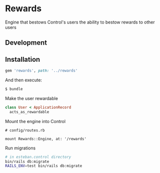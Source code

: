 # Rewards

Engine that bestows Control's users the ability to bestow rewards to other users

## Development

## Installation

```ruby
gem 'rewards', path: '../rewards'
```

And then execute:
```bash
$ bundle
```

Make the user rewardable
```ruby
class User < ApplicationRecord
  acts_as_rewardable

```

Mount the engine into Control
```ruy
# config/routes.rb

mount Rewards::Engine, at: '/rewards'

```
Run migrations

```bash
# in esteban.control directory
bin/rails db:migrate
RAILS_ENV=test bin/rails db:migrate
```
